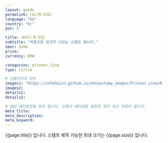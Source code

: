 ```yaml
---
layout: goods
permalink: /kr/R-532/
language: "ko"
country: "kr"
pos: 5

title: 샤이니 R-532
subtitle: "자동으로 잉크가 나오는 스템프 입니다."
spec: 32mm
price: 
currency: KRW

categories: printer_line
type: circle

# 상품이미지 정보
images1: "https://infohojin.github.io/shinystamp_images/Printer_Line/R-532/R-532_1.jpg"
images2:
details1:
details2:    

# SEO 메타설정을 정의 합니다. 상품의 메타값을 설정한 경우 우선 적용이 됩니다.
meta_title: 
meta_description:
meta_keyword:
---
```


{{page.title}} 입니다. 스템프 제작 가능한 최대 크기는 {{page.size}} 입니다.